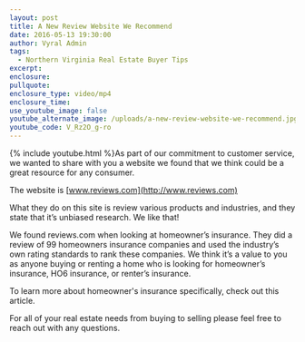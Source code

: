```yaml
---
layout: post
title: A New Review Website We Recommend
date: 2016-05-13 19:30:00
author: Vyral Admin
tags:
  - Northern Virginia Real Estate Buyer Tips
excerpt:
enclosure:
pullquote:
enclosure_type: video/mp4
enclosure_time:
use_youtube_image: false
youtube_alternate_image: /uploads/a-new-review-website-we-recommend.jpg
youtube_code: V_Rz2O_g-ro
---
```



{% include youtube.html %}As part of our commitment to customer service, we wanted to share with you a website we found that we think could be a great resource for any consumer.

The website is [www.reviews.com](http://www.reviews.com)

What they do on this site is review various products and industries, and they state that it’s unbiased research. We like that!

We found reviews.com when looking at homeowner’s insurance. They did a review of 99 homeowners insurance companies and used the industry’s own rating standards to rank these companies. We think it’s a value to you as anyone buying or renting a home who is looking for homeowner’s insurance, HO6 insurance, or renter’s insurance.

To learn more about homeowner's insurance specifically, check out this article.

For all of your real estate needs from buying to selling please feel free to reach out with any questions.